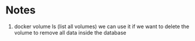 # Notes
1. docker volume ls (list all volumes)
   we can use it if we want to delete the volume to remove all data inside the database
